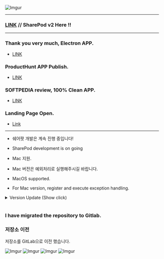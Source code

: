 ![Imgur](https://scotch.io/wp-content/uploads/2015/09/angular-electron-cover.png)

***
### [LINK](https://github.com/kimyearho/SharePodv2) // SharePod v2 Here !!
***
### Thank you very much, Electron APP.
- [LINK](https://electronjs.org/apps/sharepod)

### ProductHunt APP Publish.
- [LINK](https://www.producthunt.com/posts/sharepod)

### SOFTPEDIA review, 100% Clean APP.
- [LINK](http://www.softpedia.com/get/Multimedia/Video/Other-VIDEO-Tools/kimyearho-SharePod.shtml#status)

### Landing Page Open.
-  [Link](http://sharepod.kr)
***

* 쉐어팟 개발은 계속 진행 중입니다!
* SharePod development is on going

* Mac 지원.
* Mac 버전은 예외처리로 실행해주시길 바랍니다.

* MacOS supported.
* For Mac version, register and execute exception handling.

<details>
<summary>Version Update (Show click)</summary>
  <ul>
    <li>[2018-08-02] v2.0.5 Release</li>
    <li>[2018-07-25] v2.0.2 Release</li>
    <li>[2018-07-24] v2.0.1 Release</li>
    <li>[2018-07-23] v2.0.0 Release</li>
    <li>[2018-07-17] v1.6.2 Release</li>
    <li>[2018-07-14] v1.6.1 Release</li>
    <li>[2018-07-12] v1.6.0 Release</li>
    <li>[2018-07-10] v1.5.9 Release</li>
    <li>[2018-07-08] v1.5.8 Release</li>
    <li>[2018-06-24] v1.5.0 Release</li>
    <li>[2018-06-17] v1.4.7 Release</li>
    <li>[2018-06-03] v1.4.3 Release</li>
    <li>[2018-05-27] v1.4.1 Release</li>
    <li>[2018-05-15] v1.3.8 Release</li>
    <li>[2018-05-13] v1.3.7 Release</li>
    <li>[2018-05-09] v1.3.5 Release</li>
    <li>[2018-05-04] v1.3.4 Release</li>
    <li>[2018-05-04] v1.3.3 Release</li>
    <li>[2018-05-04] v1.3.2 Release</li>
    <li>[2018-05-02] v1.3.1 Release</li>
    <li>[2018-04-27] v1.3 Pre - Release</li>
    <li>[2018-04-20] v1.2.4 Pre - Release</li>
    <li>[2018-04-16] v1.2 Pre - Release</li>
    <li>[2018-04-08] v1.1 Pre - Release</li>
    <li>[2018-04-06] v1.0 Pre - Release</li>
</details>
  
<br>

### I have migrated the repository to Gitlab.

### 저장소 이전
저장소를 GitLab으로 이전 했습니다. <br/>

![Imgur](https://i.imgur.com/rMdQlDu.png)
![Imgur](https://i.imgur.com/uTEruIU.png)
![Imgur](https://i.imgur.com/WlCKGKd.png)
![Imgur](https://i.imgur.com/pUSWJLM.png)

<br/>
